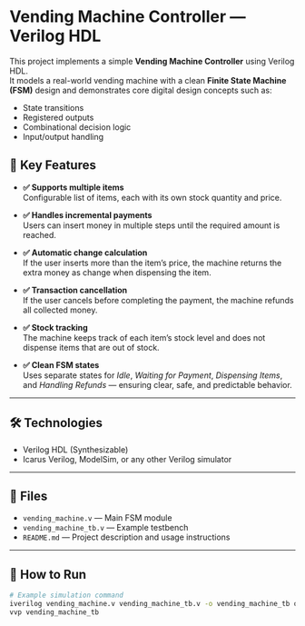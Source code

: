 # Vending Machine Controller — Verilog HDL

This project implements a simple **Vending Machine Controller** using Verilog HDL.  
It models a real-world vending machine with a clean **Finite State Machine (FSM)** design and demonstrates core digital design concepts such as:

- State transitions
- Registered outputs
- Combinational decision logic
- Input/output handling

## 📌 Key Features

- **✅ Supports multiple items**  
  Configurable list of items, each with its own stock quantity and price.

- **✅ Handles incremental payments**  
  Users can insert money in multiple steps until the required amount is reached.

- **✅ Automatic change calculation**  
  If the user inserts more than the item’s price, the machine returns the extra money as change when dispensing the item.

- **✅ Transaction cancellation**  
  If the user cancels before completing the payment, the machine refunds all collected money.

- **✅ Stock tracking**  
  The machine keeps track of each item’s stock level and does not dispense items that are out of stock.

- **✅ Clean FSM states**  
  Uses separate states for *Idle*, *Waiting for Payment*, *Dispensing Items*, and *Handling Refunds* — ensuring clear, safe, and predictable behavior.

---

## 🛠️ Technologies

- Verilog HDL (Synthesizable)
- Icarus Verilog, ModelSim, or any other Verilog simulator

---

## 📂 Files

- `vending_machine.v` — Main FSM module  
- `vending_machine_tb.v` — Example testbench  
- `README.md` — Project description and usage instructions

---

## 🚀 How to Run

```bash
# Example simulation command
iverilog vending_machine.v vending_machine_tb.v -o vending_machine_tb or iverilog -o test.vvp vending_machine_tb.v
vvp vending_machine_tb
